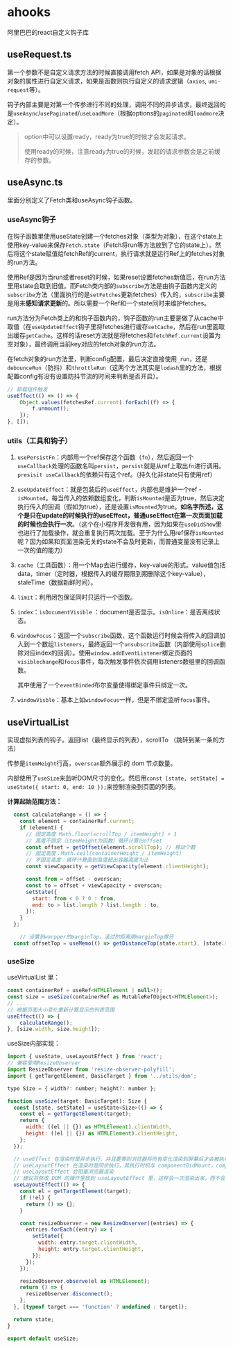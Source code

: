 # ahooks

阿里巴巴的react自定义钩子库

## useRequest.ts

第一个参数不是自定义请求方法的时候直接调用fetch API，如果是对象的话根据对象的属性进行自定义请求，如果是函数则执行自定义的请求逻辑（`axios`, `umi-request`等）。

钩子内部主要是对第一个传参进行不同的处理，调用不同的异步请求，最终返回的是`useAsync`/`usePaginated`/`useLoadMore`（根据options的`paginated`和`loadmore`决定）。

> option中可以设置ready，ready为true的时候才会发起请求。
>
> 使用ready的时候，注意ready为true的时候，发起的请求参数会是之前缓存的参数。

## useAsync.ts

里面分别定义了Fetch类和useAsync钩子函数。  

### useAsync钩子

在钩子函数里使用useState创建一个fetches对象（类型为对象），在这个state上使用key-value来保存`Fetch.state`（Fetch将run等方法放到了它的state上）。然后将这个state赋值给fetchRef的current，执行请求就是运行Ref上的fetches对象的run方法。

使用Ref是因为当run或者reset的时候，如果reset设置fetches新值后，在run方法里用state会取到旧值。而Fetch类内部的`subscribe`方法是由钩子函数内定义的`subscribe`方法（里面执行的是`setFetches`更新fetches）传入的，`subscribe`主要是用来**感知请求更新**的。所以需要一个Ref和一个state同时来维护fetches。

run方法分为Fetch类上的和钩子函数内的，钩子函数的run主要是做了从cache中取值（在`useUpdateEffect`钩子里将fetches进行缓存`setCache`，然后在run里面取出缓存`getCache`。这样的话reset方法就是将fetches和`fetchRef.current`设置为空对象），最终调用当前key对应的fetch对象的run方法。

在fetch对象的run方法里，判断config配置，最后决定直接使用`_run`，还是`debounceRun`（防抖）和`throttleRun`（这两个方法其实是`lodash`里的方法，根据配置config有没有设置防抖节流的时间来判断是否开启）。

```js
// 卸载组件触发
useEffect(() => () => {
	Object.values(fetchesRef.current).forEach((f) => {
		f.unmount();
	});
}, []);
```

### utils（工具和钩子）

1. `usePersistFn`：内部用一个ref保存这个函数（`fn`），然后返回一个`useCallback`处理的函数名叫`persist`，`persist`就是从ref上取出`fn`进行调用。`presisit useCallback`的依赖只有这个ref。（持久化非state只有使用ref）

2. `useUpdateEffect`：就是包装后的`useEffect`，内部也是维护一个ref - `isMounted`。每当传入的依赖数组变化，判断`isMounted`是否为true，然后决定执行传入的回调（假如为true），还是设置`isMounted`为true。**如名字所述，这个是只在update的时候执行的useEffect，普通useEffect在第一次页面加载的时候也会执行一次**。（这个在小程序开发很有用，因为如果在`useDidShow`里也进行了加载操作，就会重复执行两次加载。至于为什么用ref保存`isMounted`呢？因为如果和页面渲染无关的state不会及时更新，而普通变量没有记录上一次的值的能力）

3. `cache`（工具函数）：用一个Map去进行缓存，key-value的形式。value值包括data，timer（定时器，根据传入的缓存期限到期删除这个key-value），staleTime（数据新鲜时间）。

4. `limit`：利用闭包保证同时只运行一个函数。

5. `index`：`isDocumentVisible` ：document是否显示。`isOnline`：是否离线状态。

6. `windowFocus`：返回一个`subscribe`函数，这个函数运行时候会将传入的回调加入到一个数组`listeners`，最终返回一个`unsubscribe`函数（内部使用`splice`删除对应index的回调）。使用`window.addEventListener`绑定页面的`visiblechange`和`focus`事件，每次触发事件依次调用listeners数组里的回调函数。

   其中使用了一个`eventBinded`布尔变量使得绑定事件只绑定一次。

7. `windowVisble`：基本上如`windowFocus`一样，但是不绑定监听`focus`事件。

## useVirtualList

实现虚拟列表的钩子。返回list（最终显示的列表），scrollTo （跳转到某一条的方法）

传参是`itemHeight`行高，`overscan`额外展示的 dom 节点数量。

内部使用了`useSize`来监听DOM尺寸的变化。然后用`const [state, setState] = useState({ start: 0, end: 10 });`来控制渲染到页面的列表。

**计算起始范围方法：**

```js
  const calculateRange = () => {
    const element = containerRef.current;
    if (element) {
      // 固定高度 Math.floor(scrollTop / itemHeight) + 1
      // 高度不固定（itemHeight为函数）循环计算出offset
      const offset = getOffset(element.scrollTop); // 移动个数
      // 固定高度：Math.ceil(containerHeight / itemHeight)
      // 不固定高度：循环计算直到高度超出容器高度为止
      const viewCapacity = getViewCapacity(element.clientHeight);

      const from = offset - overscan;
      const to = offset + viewCapacity + overscan;
      setState({
        start: from < 0 ? 0 : from,
        end: to > list.length ? list.length : to,
      });
    }
  };

	// 设置到warpper的marginTop，滚过的距离用marginTop撑开
  const offsetTop = useMemo(() => getDistanceTop(state.start), [state.start]);
```



### useSize

useVirtualList 里：

```js
const containerRef = useRef<HTMLElement | null>();
const size = useSize(containerRef as MutableRefObject<HTMLElement>);
// ...
// 根据页面大小变化重新计算显示的列表范围
useEffect(() => {
    calculateRange();
}, [size.width, size.height]);
```

useSize内部实现：

```javascript
import { useState, useLayoutEffect } from 'react';
// 兼容使用ResizeObserver
import ResizeObserver from 'resize-observer-polyfill';
import { getTargetElement, BasicTarget } from '../utils/dom';

type Size = { width?: number; height?: number };

function useSize(target: BasicTarget): Size {
  const [state, setState] = useState<Size>(() => {
    const el = getTargetElement(target);
    return {
      width: ((el || {}) as HTMLElement).clientWidth,
      height: ((el || {}) as HTMLElement).clientHeight,
    };
  });

  // useEffect 在渲染时是异步执行，并且要等到浏览器将所有变化渲染到屏幕后才会被执行。 
  // useLayoutEffect 在渲染时是同步执行，其执行时机与 componentDidMount，componentDidUpdate 一致
  // useLayoutEffect 会阻塞浏览器渲染
  // 建议将修改 DOM 的操作里放到 useLayoutEffect 里，这样会一次渲染出来，而不会出现闪屏
  useLayoutEffect(() => {
    const el = getTargetElement(target);
    if (!el) {
      return () => {};
    }

    const resizeObserver = new ResizeObserver((entries) => {
      entries.forEach((entry) => {
        setState({
          width: entry.target.clientWidth,
          height: entry.target.clientHeight,
        });
      });
    });

    resizeObserver.observe(el as HTMLElement);
    return () => {
      resizeObserver.disconnect();
    };
  }, [typeof target === 'function' ? undefined : target]);

  return state;
}

export default useSize;
```

